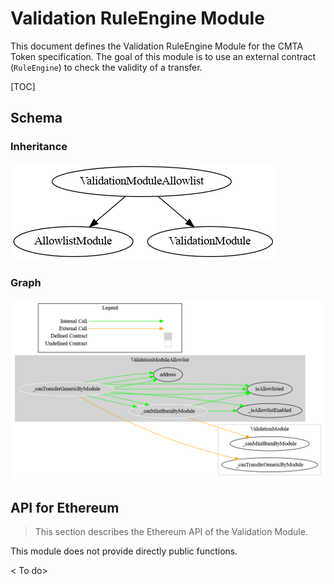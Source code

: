 # Validation RuleEngine Module

This document defines the Validation RuleEngine Module for the CMTA Token specification. The goal of this module is to use an external contract (`RuleEngine`) to check the validity of a transfer.

[TOC]



## Schema

### Inheritance

![surya_inheritance_ValidationModuleAllowlist.sol](../../schema/surya_inheritance/surya_inheritance_ValidationModuleAllowlist.sol.png)

### Graph

![surya_graph_ValidationAllowlistModule.sol](../../schema/surya_graph/surya_graph_ValidationModuleAllowlist.sol.png)



## API for Ethereum

> This section describes the Ethereum API of the Validation Module.

This module does not provide directly public functions.

< To do>
